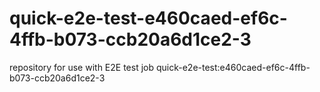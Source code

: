 # quick-e2e-test-e460caed-ef6c-4ffb-b073-ccb20a6d1ce2-3
repository for use with E2E test job quick-e2e-test:e460caed-ef6c-4ffb-b073-ccb20a6d1ce2-3
